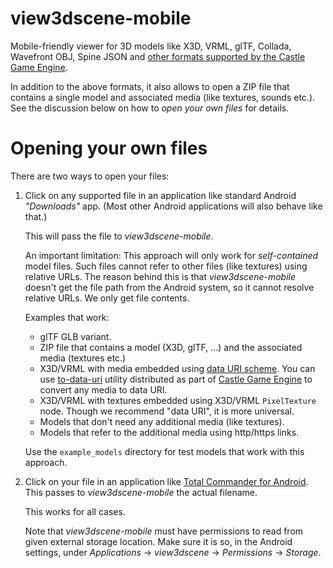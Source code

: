 # view3dscene-mobile

Mobile-friendly viewer for 3D models like X3D, VRML, glTF, Collada, Wavefront OBJ, Spine JSON and [other formats supported by the Castle Game Engine](https://castle-engine.io/creating_data_model_formats.php).

In addition to the above formats, it also allows to open a ZIP file that contains a single model and associated media (like textures, sounds etc.). See the discussion below on how to _open your own files_ for details.

# Opening your own files

There are two ways to open your files:

1. Click on any supported file in an application like standard Android _"Downloads"_ app. (Most other Android applications will also behave like that.)

    This will pass the file to _view3dscene-mobile_.

    An important limitation: This approach will only work for _self-contained_ model files. Such files cannot refer to other files (like textures) using relative URLs. The reason behind this is that _view3dscene-mobile_ doesn't get the file path from the Android system, so it cannot resolve relative URLs. We only get file contents.

    Examples that work:

    - glTF GLB variant.
    - ZIP file that contains a model (X3D, glTF, ...) and the associated media (textures etc.)
    - X3D/VRML with media embedded using [data URI scheme](https://en.wikipedia.org/wiki/Data_URI_scheme). You can use [to-data-uri](https://github.com/castle-engine/castle-engine/tree/master/tools/to-data-uri) utility distributed as part of [Castle Game Engine](https://castle-engine.io/) to convert any media to data URI.
    - X3D/VRML with textures embedded using X3D/VRML `PixelTexture` node. Though we recommend "data URI", it is more universal.
    - Models that don't need any additional media (like textures).
    - Models that refer to the additional media using http/https links.

    Use the `example_models` directory for test models that work with this approach.

2. Click on your file in an application like [Total Commander for Android](https://play.google.com/store/apps/details?id=com.ghisler.android.TotalCommander). This passes to _view3dscene-mobile_ the actual filename.

    This works for all cases.

    Note that _view3dscene-mobile_ must have permissions to read from given external storage location. Make sure it is so, in the Android settings, under _Applications_ -> _view3dscene_ -> _Permissions_ -> _Storage_.
